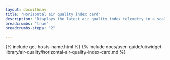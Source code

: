 ```yaml
---
layout: docwithnav
title: "Horizontal air quality index card"
description: "Displays the latest air quality index telemetry in a scalable horizontal layout."
breadcrumbs: "true"
breadcrumbs-steps: "2"

---
```

{% include get-hosts-name.html %}
{% include docs/user-guide/ui/widget-library/air-quality/horizontal-air-quality-index-card.md %}
